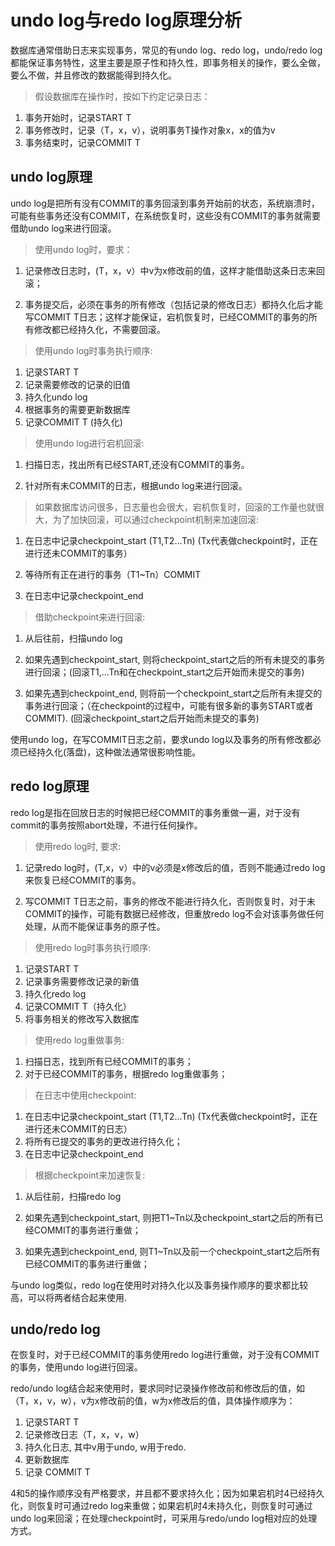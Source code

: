 # undo log与redo log原理分析

数据库通常借助日志来实现事务，常见的有undo log、redo log，undo/redo log都能保证事务特性，这里主要是原子性和持久性，即事务相关的操作，要么全做，要么不做，并且修改的数据能得到持久化。

>  假设数据库在操作时，按如下约定记录日志：

1. 事务开始时，记录START T
2. 事务修改时，记录（T，x，v），说明事务T操作对象x，x的值为v
3. 事务结束时，记录COMMIT T

## undo log原理

undo log是把所有没有COMMIT的事务回滚到事务开始前的状态，系统崩溃时，可能有些事务还没有COMMIT，在系统恢复时，这些没有COMMIT的事务就需要借助undo log来进行回滚。

>  使用undo log时，要求：

1. 记录修改日志时，(T，x，v）中v为x修改前的值，这样才能借助这条日志来回滚；

2. 事务提交后，必须在事务的所有修改（包括记录的修改日志）都持久化后才能写COMMIT T日志；这样才能保证，宕机恢复时，已经COMMIT的事务的所有修改都已经持久化，不需要回滚。 

>  使用undo log时事务执行顺序:

1. 记录START T
2. 记录需要修改的记录的旧值
3. 持久化undo log
4. 根据事务的需要更新数据库
5. 记录COMMIT T (持久化)

>  使用undo log进行宕机回滚:

1. 扫描日志，找出所有已经START,还没有COMMIT的事务。

2. 针对所有未COMMIT的日志，根据undo log来进行回滚。 

> 如果数据库访问很多，日志量也会很大，宕机恢复时，回滚的工作量也就很大，为了加快回滚，可以通过checkpoint机制来加速回滚:

1. 在日志中记录checkpoint_start (T1,T2…Tn) (Tx代表做checkpoint时，正在进行还未COMMIT的事务）

2. 等待所有正在进行的事务（T1~Tn）COMMIT

3. 在日志中记录checkpoint_end

>  借助checkpoint来进行回滚:

1. 从后往前，扫描undo log

2. 如果先遇到checkpoint_start, 则将checkpoint_start之后的所有未提交的事务进行回滚；(回滚T1,...Tn和在checkpoint_start之后开始而未提交的事务)

3. 如果先遇到checkpoint_end, 则将前一个checkpoint_start之后所有未提交的事务进行回滚；（在checkpoint的过程中，可能有很多新的事务START或者COMMIT). (回滚checkpoint_start之后开始而未提交的事务)

使用undo log，在写COMMIT日志之前，要求undo log以及事务的所有修改都必须已经持久化(落盘)，这种做法通常很影响性能。

## redo log原理

redo log是指在回放日志的时候把已经COMMIT的事务重做一遍，对于没有commit的事务按照abort处理，不进行任何操作。

> 使用redo log时, 要求:

1. 记录redo log时，(T,x，v）中的v必须是x修改后的值，否则不能通过redo log来恢复已经COMMIT的事务。

2. 写COMMIT T日志之前，事务的修改不能进行持久化，否则恢复时，对于未COMMIT的操作，可能有数据已经修改，但重放redo log不会对该事务做任何处理，从而不能保证事务的原子性。 

> 使用redo log时事务执行顺序:

1. 记录START T
2. 记录事务需要修改记录的新值
3. 持久化redo log
4. 记录COMMIT T（持久化）
5. 将事务相关的修改写入数据库

> 使用redo log重做事务:

1. 扫描日志，找到所有已经COMMIT的事务；
2. 对于已经COMMIT的事务，根据redo log重做事务；

> 在日志中使用checkpoint:

1. 在日志中记录checkpoint_start (T1,T2...Tn) (Tx代表做checkpoint时，正在进行还未COMMIT的日志）
2. 将所有已提交的事务的更改进行持久化；
3. 在日志中记录checkpoint_end

> 根据checkpoint来加速恢复:

1. 从后往前，扫描redo log

2. 如果先遇到checkpoint_start, 则把T1~Tn以及checkpoint_start之后的所有已经COMMIT的事务进行重做；

3. 如果先遇到checkpoint_end, 则T1~Tn以及前一个checkpoint_start之后所有已经COMMIT的事务进行重做； 

与undo log类似，redo log在使用时对持久化以及事务操作顺序的要求都比较高，可以将两者结合起来使用. 

## undo/redo log

在恢复时，对于已经COMMIT的事务使用redo log进行重做，对于没有COMMIT的事务，使用undo log进行回滚。

redo/undo log结合起来使用时，要求同时记录操作修改前和修改后的值，如（T，x，v，w），v为x修改前的值，w为x修改后的值，具体操作顺序为：

1. 记录START T
2. 记录修改日志（T，x，v，w）
3. 持久化日志, 其中v用于undo, w用于redo. 
4. 更新数据库
5. 记录 COMMIT T

4和5的操作顺序没有严格要求，并且都不要求持久化；因为如果宕机时4已经持久化，则恢复时可通过redo log来重做；如果宕机时4未持久化，则恢复时可通过undo log来回滚；在处理checkpoint时，可采用与redo/undo log相对应的处理方式。
